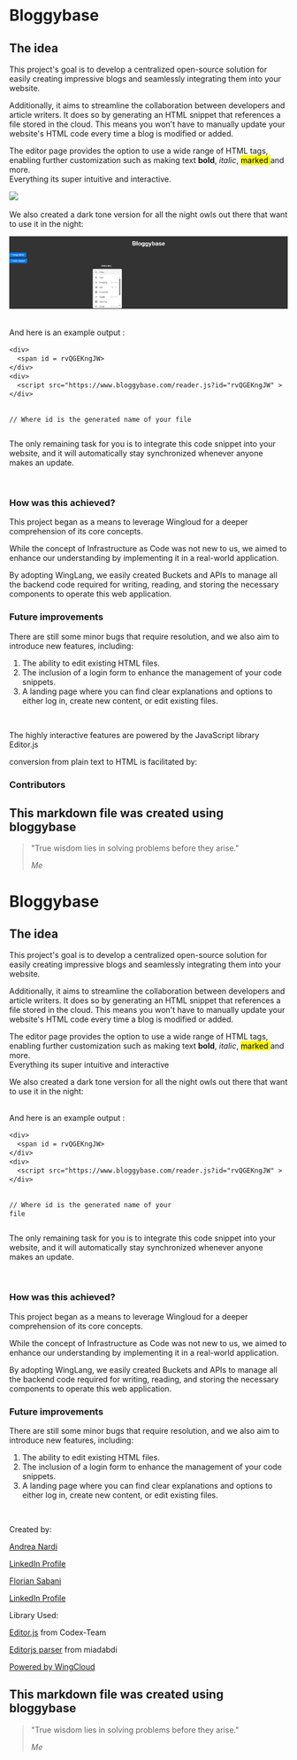 <h1>Bloggybase</h1>
<h2>The idea</h2>
<p class="paragraph">
  This project's goal is to develop a centralized open-source solution for
  easily creating impressive blogs and seamlessly integrating them into your
  website.
</p>
<p class="paragraph">
  Additionally, it aims to streamline the collaboration between developers and
  article writers. It does so by generating an HTML snippet that references a
  file stored in the cloud. This means you won't have to manually update your
  website's HTML code every time a blog is modified or added.
</p>
<p class="paragraph">
  The editor page provides the option to use a wide range of HTML tags, enabling
  further customization such as making text <b>bold</b>, <i>italic</i>,
  <mark class="cdx-marker">marked </mark>and more.<br />Everything its super
  intuitive and interactive.
</p>
<img src="/img/img/white-theme.png" />
<p class="paragraph">
  We also created a dark tone version for all the night owls out there that want
  to use it in the night:
</p>
<img src="/img/dark-theme.png" />
<p class="paragraph"><br />And here is an example output :<br /></p>
<pre><code class="code-block">&lt;div&gt;
  &lt;span id = rvQGEKngJW&gt;
&lt;/div&gt;
&lt;div&gt;
  &lt;script src="https://www.bloggybase.com/reader.js?id="rvQGEKngJW" &gt;
&lt;/div&gt;

// Where id is the generated name of your file</code></pre>
<p class="paragraph">
  The only remaining task for you is to integrate this code snippet into your
  website, and it will automatically stay synchronized whenever anyone makes an
  update.
</p>
<br />
<h3>How was this achieved?</h3>
<p class="paragraph">
  This project began as a means to leverage Wingloud for a deeper comprehension
  of its core concepts.
</p>
<p class="paragraph">
  While the concept of Infrastructure as Code was not new to us, we aimed to
  enhance our understanding by implementing it in a real-world application.<br />
</p>
<p class="paragraph">
  By adopting WingLang, we easily created Buckets and APIs to manage all the
  backend code required for writing, reading, and storing the necessary
  components to operate this web application.&nbsp;&nbsp;<br />
</p>
<h3>Future improvements</h3>
<p class="paragraph">
  There are still some minor bugs that require resolution, and we also aim to
  introduce new features, including:<br />
</p>
<ol>
  <li>The ability to edit existing HTML files.</li>
  <li>
    The inclusion of a login form to enhance the management of your code
    snippets.
  </li>
  <li>
    A landing page where you can find clear explanations and options to either
    log in, create new content, or edit existing files.
  </li>
</ol>
<br />
<p class="paragraph">
  The highly interactive features are powered by the JavaScript library
  Editor.js
</p>
<p class="paragraph">conversion from plain text to HTML is facilitated by:</p>
<h3>Contributors</h3>
<h2>This markdown file was created using bloggybase</h2>
<blockquote>
  <p>"True wisdom lies in solving problems before they arise."</p>
  <cite>Me</cite>
</blockquote>

<h1>Bloggybase</h1>
<h2>The idea</h2>
<p class="paragraph">
  This project's goal is to develop a centralized open-source solution for
  easily creating impressive blogs and seamlessly integrating them into your
  website.
</p>
<p class="paragraph">
  Additionally, it aims to streamline the collaboration between developers and
  article writers. It does so by generating an HTML snippet that references a
  file stored in the cloud. This means you won't have to manually update your
  website's HTML code every time a blog is modified or added.
</p>
<p class="paragraph">
  The editor page provides the option to use a wide range of HTML tags, enabling
  further customization such as making text <b>bold</b>, <i>italic</i>,
  <mark class="cdx-marker">marked </mark>and more.<br />Everything its super
  intuitive and interactive
</p>
<p class="paragraph">
  We also created a dark tone version for all the night owls out there that want
  to use it in the night:
</p>
<p class="paragraph"><br />And here is an example output :<br /></p>
<pre><code class="code-block">&lt;div&gt;
  &lt;span id = rvQGEKngJW&gt;
&lt;/div&gt;
&lt;div&gt;
  &lt;script src="https://www.bloggybase.com/reader.js?id="rvQGEKngJW" &gt;
&lt;/div&gt;

// Where id is the generated name of your file</code></pre><p class="paragraph"> The only remaining task for you is to integrate this code snippet into your website, and it will automatically stay synchronized whenever anyone makes an update.

 </p><br /><h3>How was this achieved?</h3><p class="paragraph"> This project began as a means to leverage Wingloud for a deeper comprehension of its core concepts. </p><p class="paragraph"> While the concept of Infrastructure as Code was not new to us, we aimed to enhance our understanding by implementing it in a real-world application.<br> </p><p class="paragraph"> By adopting WingLang, we easily created Buckets and APIs to manage all the backend code required for writing, reading, and storing the necessary components to operate this web application.&nbsp;&nbsp;<br> </p><h3>Future improvements</h3><p class="paragraph"> There are still some minor bugs that require resolution, and we also aim to introduce new features, including:<br> </p><ol><li>The ability to edit existing HTML files.</li><li>The inclusion of a login form to enhance the management of your code snippets.</li><li>A landing page where you can find clear explanations and options to either log in, create new content, or edit existing files.

</li></ol><br/>
        <p>Created by:</p>
        <p><a href="https://github.com/andreanardi7">Andrea Nardi</a></p>
        <p><a href="https://www.linkedin.com/in/andrea-nardi-39418b1ab/">LinkedIn Profile</a></p>
        <p><a href="https://github.com/fl0wo">Florian Sabani</a></p>
        <p><a href="https://www.linkedin.com/in/florian-sabani/">LinkedIn Profile</a></p>
        <p>Library Used:</p>
        <p><a href="https://github.com/codex-team/editor.js">Editor.js</a> from Codex-Team</p>
        <p><a href="https://github.com/miadabdi/editorjs-parser">Editorjs parser</a> from miadabdi</p>
        <p><a href="https://www.wing.cloud/">Powered by WingCloud</a></p>
<h2>This markdown file was created using bloggybase</h2><blockquote ><p>"True wisdom lies in solving problems before they arise."</p><cite>Me</cite></blockquote>